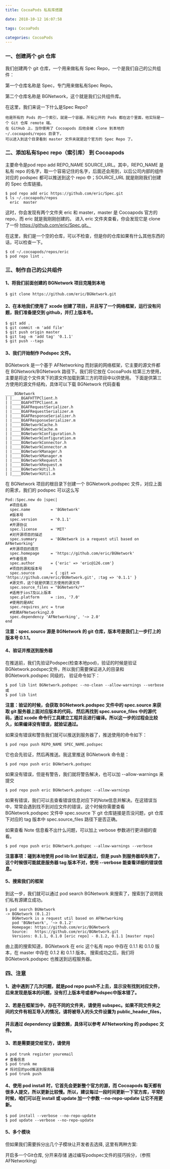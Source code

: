 ```yaml
---
title: CocoaPods 私有库搭建

date: 2018-10-12 16:07:58

tags: CocoaPods

categories: CocoaPods
---
```


### 一、创建两个 git 仓库

我们创建两个 git 仓库，一个用来做私有 Spec Repo，一个是我们自己的公共组件：

第一个仓库名称是 Spec，专门用来做私有Spec Repo。

第二个仓库名称是 BGNetwork，这个就是我们公共组件库。

在这里，我们来说一下什么是Spec Repo?

	他是所有的 Pods 的一个索引，就是一个容器，所有公开的 Pods 都在这个里面，他实际是一个 Git 仓库 remote 端。
	在 GitHub 上，当你使用了 Cocoapods 后他会被 clone 到本地的 ~/.cocoapods/repos 目录下，
	可以进入到这个目录看到 master 文件夹就是这个官方的 Spec Repo 了。

### 二、添加私有Spec repo（索引库） 到 Cocoapods

主要命令是pod repo add REPO_NAME SOURCE_URL。其中，REPO_NAME 是私有 repo 的名字，取一个容易记住的名字，后面还会用到，以后公司内部的组件对应的 podspec 都可以推送到这个 repo 中；SOURCE_URL 就是刚刚我们创建的 Spec 仓库链接。

	$ pod repo add eric https://github.com/eric/Spec.git
	$ ls ~/.cocoapods/repos  
	  eric	master


这时，你会发现有两个文件夹 eric 和 master，master 是 Cocoapods 官方的 repo，而 eric 就是我刚刚创建的。
进入 eric 文件夹查看，你会发现它是 clone 了一份 https://github.com/eric/Spec.git。

在这里，我们是一个空的仓库，可以不检查，但是你的仓库如果有什么其他东西的话，可以检查一下。

	$ cd ~/.cocoapods/repos/eric
	$ pod repo lint .


### 三、制作自己的公共组件


#### 1、将我们前面创建的 BGNetwork 项目克隆到本地

	$ git clone https://github.com/eric/BGNetwork.git

#### 2、在本地我们使用了 xcode 创建了项目，并且写了一个网络框架，运行没有问题，我们准备提交到 github，并打上版本号。

	$ git add .
	$ git commit -m 'add file'
	$ git push origin master
	$ git tag -m 'add tag' '0.1.1'
	$ git push --tags

#### 3、我们开始制作 Podspec 文件。

BGNetwork 是一个基于 AFNetworking 而封装的网络框架，它主要的源文件都在 BGNetwork/BGNetwork 路径下。我们将它放在 CocoaPods 给第三方使用，主要是将这个文件夹下的源文件加载到第三方的项目中以供使用。
下面是供第三方使用的源文件结构，具体可以下载 BGNetwork 代码查看

	____BGNetwork
	| |____BGAFHTTPClient.h
	| |____BGAFHTTPClient.m
	| |____BGAFRequestSerializer.h
	| |____BGAFRequestSerializer.m
	| |____BGAFResponseSerializer.h
	| |____BGAFResponseSerializer.m
	| |____BGNetworkCache.h
	| |____BGNetworkCache.m
	| |____BGNetworkConfiguration.h
	| |____BGNetworkConfiguration.m
	| |____BGNetworkConnector.h
	| |____BGNetworkConnector.m
	| |____BGNetworkManager.h
	| |____BGNetworkManager.m
	| |____BGNetworkRequest.h
	| |____BGNetworkRequest.m
	| |____BGNetworkUtil.h
	| |____BGNetworkUtil.m
	
在 BGNetwork 项目的根目录下创建一个 BGNetwork.podspec 文件，对应上面的需求，我们的 podspec 可以这么写

	Pod::Spec.new do |spec|
	  #项目名称
	  spec.name         = 'BGNetwork'
	  #版本号
	  spec.version      = '0.1.1'
	  #开源协议
	  spec.license      = 'MIT'
	  #对开源项目的描述
	  spec.summary      = 'BGNetwork is a request util based on AFNetworking'
	  #开源项目的首页
	  spec.homepage     = 'https://github.com/eric/BGNetwork'
	  #作者信息
	  spec.author       = {'eric' => 'eric@126.com'}
	  #项目的源和版本号
	  spec.source       = { :git => 'https://github.com/eric/BGNetwork.git', :tag => '0.1.1' }
	  #源文件，这个就是供第三方使用的源文件
	  spec.source_files = "BGNetwork/*"
	  #适用于ios7及以上版本
	  spec.platform     = :ios, '7.0'
	  #使用的是ARC
	  spec.requires_arc = true
	  #依赖AFNetworking2.0
	  spec.dependency 'AFNetworking', '~> 2.0'
	end
	
**注意：spec.source 源是 BGNetwork 的 git 仓库，版本号是我们上一步打上的版本号 0.1.1。**


#### 4、验证并推送到服务器

在推送前，我们先验证Podspec(检查本地pod)，验证的时候是验证BGNetwork.podspec文件，所以我们需要保证进入的目录和 BGNetwork.podspec 同级的，
验证命令如下：

	$ pod lib lint BGNetwork.podspec --no-clean --allow-warnings --verbose
	或
	$ pod lib lint


**注意：验证的时候，会获取 BGNetwork.podspec 文件中的 spec.source 来获取 git 服务器上面对应版本的代码，
然后再找到 spec.source_files 中的源代码，通过 xcode 命令行工具建立工程并且进行编译。所以这一步的过程会比较久，如果编译没有错误，就验证通过。**

如果没有错误和警告我们就可以推送到服务器了，推送使用的命令如下：

	$ pod repo push REPO_NAME SPEC_NAME.podspec


它也会先验证，然后再推送。我这里推送 BGNetwork 命令是：

	$ pod repo push eric BGNetwork.podspec


如果没有错误，但是有警告，我们就将警告解决，也可以加 --allow-warnings 来提交

	$ pod repo push eric BGNetwork.podspec --allow-warnings

如果有错误，我们可以去查看错误信息对应下的Note信息并解决。在这错误当中，常常会遇到找不到对应文件的错误，这个时候你需要查看
BGNetwork.podspec 文件中 spec.source 下 git 仓库链接是否没问题，git 仓库下对应的 tag 版本中 spec.source_files 路径下是否正确。

如果查看 Note 信息看不出什么问题，可以加上 verbose 参数进行更详细的查看。


	$ pod repo push eric BGNetwork.podspec --allow-warnings --verbose

**注意事项：碰到本地使用 pod lib lint 验证通过，但是 push 到服务器却失败了，这个时候很可能就是服务器 tag 版本不对，使用 --verbose 能查看详细的错误信息。**


#### 5、搜索我们的框架

到这一步，我们就可以通过 pod search BGNetwork 来搜索了，搜索到了说明我们私有源建立成功。

	$ pod search BGNetwork
	-> BGNetwork (0.1.2)
	   BGNetwork is a request util based on AFNetworking
	   pod 'BGNetwork', '~> 0.1.2'
	   Homepage: https://github.com/eric/BGNetwork
	   Source:   https://github.com/eric/BGNetwork.git
	   Versions: 0.1.1, 0.1.0 [eric repo] - 0.1.2, 0.1.1 [master repo]

由上面的搜索知道，BGNetwork 在 eric 这个私有 repo 中存在 0.1.1 和 0.1.0 版本，在 master 中存在 0.1.2 和 0.1.1 版本。
搜索成功之后，我们将 BGNetwork.podspec 也推送到远程服务器。


### 四、注意

#### 1、途中遇到了几次问题，就是pod repo push不上去，显示没有找到对应文件，后来发现是版本的问题，没有打上版本号或者Podspec中版本错了。

#### 2、若是在框架当中，存在不同的文件夹，请使用 subspec。如果不同文件夹之间的文件有相互导入的情况，请将被导入的头文件设置为 public_header_files，
#### 并且通过 dependency 设置依赖，具体可以参考 AFNetworking 的 podspec 文件。

#### 3、若是需要提交给官方，请使用

	$ pod trunk register youremail
	# 查看信息
	$ pod trunk me
	# 将对应的pod推送到服务器
	$ pod trunk push

#### 4、使用 pod install 时，它首先会更新整个官方的源，而 Cocoapods 每天都有很多人提交，所以更新比较慢。所以，建议每过一段时间更新一下官方库，平常的时候，咱们可以在 install 或 update 加一个参数 --no-repo-update 让它不用更新。

	$ pod install --verbose --no-repo-update
	$ pod update --verbose --no-repo-update


#### 5、多个模块

但如果我们需要拆分出几个子模块让开发者去选择, 这里有两种方案:

开启多一个Git仓库, 分开来存储
通过编写podspec文件的技巧拆分，（参照 AFNetworking)
